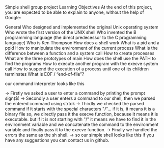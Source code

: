 Simple shell group project
Learning Objectives
At the end of this project, you are expected to be able to explain to anyone, without the help of Google:

General
Who designed and implemented the original Unix operating system
Who wrote the first version of the UNIX shell
Who invented the B programming language (the direct predecessor to the C programming language)
Who is Ken Thompson
How does a shell work
What is a pid and a ppid
How to manipulate the environment of the current process
What is the difference between a function and a system call
How to create processes
What are the three prototypes of main
How does the shell use the PATH to find the programs
How to execute another program with the execve system call
How to suspend the execution of a process until one of its children terminates
What is EOF / “end-of-file”?

our command interpreter looks like this

-> Firstly we asked a user to enter a command by printing the prompt sign($)
-> Secondly a user enters a command to our shell, then we parsed the entered command using strtok
-> Thirdly we checked the parsed command if it starts with the special characters "/"... if it is, it means it is a binary file so, we directly pass it the execve function, because it means it is executable. but if it is not starting with "/" it means we have to find it in the environment variable and we concatenate the command to the environment variable and finally pass it to the execve function.
-> Finally we handled the errors the same as the sh shell.
-> so our simple shell looks like this if you have any suggestions you can contact us in github.
